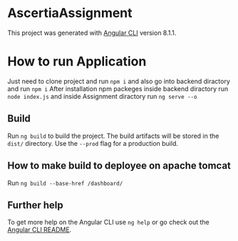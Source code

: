 # AscertiaAssignment

This project was generated with [Angular CLI](https://github.com/angular/angular-cli) version 8.1.1.

# How to run Application
Just need to clone project and run `npm i` and also go into backend diractory and run `npm i`
After installation npm packeges inside backend diractory run `node index.js` and inside Assignment diractory run `ng serve --o` 

## Build

Run `ng build` to build the project. The build artifacts will be stored in the `dist/` directory. Use the `--prod` flag for a production build.

## How to make build to deployee on apache tomcat
Run `ng build --base-href /dashboard/`

## Further help
To get more help on the Angular CLI use `ng help` or go check out the [Angular CLI README](https://github.com/angular/angular-cli/blob/master/README.md).
